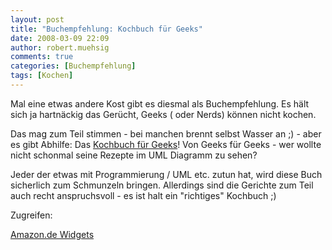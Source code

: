 ```yaml
---
layout: post
title: "Buchempfehlung: Kochbuch für Geeks"
date: 2008-03-09 22:09
author: robert.muehsig
comments: true
categories: [Buchempfehlung]
tags: [Kochen]
---
```

Mal eine etwas andere Kost gibt es diesmal als Buchempfehlung. Es hält sich ja hartnäckig das Gerücht, Geeks ( oder Nerds) können nicht kochen.

Das mag zum Teil stimmen - bei manchen brennt selbst Wasser an ;) - aber es gibt Abhilfe: Das <a href="http://www.amazon.de/gp/product/3897214628?&amp;camp=2474&amp;creative=8998&amp;linkCode=wey&amp;tag=meinkleinerbl-21">Kochbuch für Geeks</a>! Von Geeks für Geeks - wer wollte nicht schonmal seine Rezepte im UML Diagramm zu sehen?

Jeder der etwas mit Programmierung / UML etc. zutun hat, wird diese Buch sicherlich zum Schmunzeln bringen. Allerdings sind die Gerichte zum Teil auch recht anspruchsvoll - es ist halt ein "richtiges" Kochbuch ;)

Zugreifen:
<SCRIPT charset="utf-8" type="text/javascript" src="http://ws.amazon.de/widgets/q?ServiceVersion=20070822&MarketPlace=DE&ID=V20070822/DE/meinkleinerbl-21/8001/8d9f1bdd-0aa6-48c9-ad6a-084d5013af5f"> </SCRIPT> <NOSCRIPT><A HREF="http://ws.amazon.de/widgets/q?ServiceVersion=20070822&MarketPlace=DE&ID=V20070822%2FDE%2Fmeinkleinerbl-21%2F8001%2F8d9f1bdd-0aa6-48c9-ad6a-084d5013af5f&Operation=NoScript">Amazon.de Widgets</A></NOSCRIPT>
